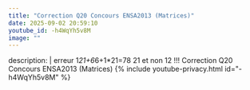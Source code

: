 ```yaml
---
title: "Correction Q20 Concours ENSA2013 (Matrices)"
date: 2025-09-02 20:59:10 
youtube_id: -h4WqYh5v8M
image: ""
---
```

description: |
  erreur 1*21+6*6+1*21=78    21 et non 12 !!!
  Correction Q20 Concours ENSA2013 (Matrices)
{% include youtube-privacy.html id="-h4WqYh5v8M" %}
